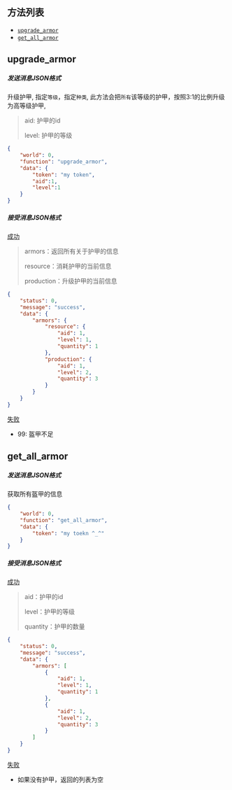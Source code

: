 ## 方法列表

* [`upgrade_armor`](##upgrade_armor)
* [`get_all_armor`](##get_all_armor)

## upgrade_armor

##### 发送消息JSON格式

升级护甲, 指定`等级`，指定`种类`, 此方法会把`所有`该等级的护甲，按照3:1的比例升级为高等级护甲,

> aid: 护甲的id
>
> level: 护甲的等级

```json
{
	"world": 0,
	"function": "upgrade_armor",
	"data": {
		"token": "my token",
    	"aid":1,
    	"level":1
	}
}
```

##### 接受消息JSON格式

[成功]()

> armors：返回所有关于护甲的信息
>
> resource：消耗护甲的当前信息
>
> production：升级护甲的当前信息

```json
{
	"status": 0,
	"message": "success",
	"data": {
		"armors": {
			"resource": {
				"aid": 1,
				"level": 1,
				"quantity": 1
			},
			"production": {
				"aid": 1,
				"level": 2,
				"quantity": 3
			}
		}
	}
}
```

[失败]()

* 99: 盔甲不足

## get_all_armor

##### 发送消息JSON格式

获取所有盔甲的信息

```json
{
	"world": 0, 
	"function": "get_all_armor",
	"data": {
		"token": "my toekn ^_^"
	}
}
```

##### 接受消息JSON格式

[成功]()

> aid：护甲的id
>
> level：护甲的等级
>
> quantity：护甲的数量

```json
{
	"status": 0,
	"message": "success",
	"data": {
		"armors": [
			{
				"aid": 1,
				"level": 1,
				"quantity": 1
			},
			{
				"aid": 1,
				"level": 2,
				"quantity": 3
			}
		]
	}
}
```

[失败]()

* 如果没有护甲，返回的列表为空


